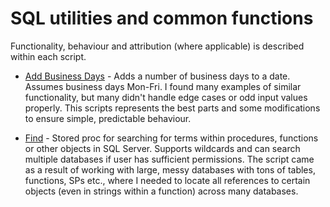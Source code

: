 # SQL utilities and common functions
Functionality, behaviour and attribution (where applicable) is described within each script.

* [Add Business Days](https://github.com/bernhof/sql-util/blob/master/AddBusinessDays.sql) - Adds a number of business days to a date. Assumes business days Mon-Fri. I found many examples of similar functionality, but many didn't handle edge cases or odd input values properly. This scripts represents the best parts and some modifications to ensure simple, predictable behaviour.

* [Find](https://github.com/bernhof/sql-util/blob/master/Find.sql) - Stored proc for searching for terms within procedures, functions or other objects in SQL Server. Supports wildcards and can search multiple databases if user has sufficient permissions. The script came as a result of working with large, messy databases with tons of tables, functions, SPs etc., where I needed to locate all references to certain objects (even in strings within a function) across many databases.
